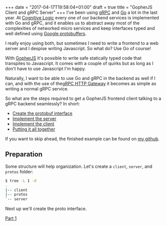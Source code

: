 +++
date = "2017-04-17T19:58:04+01:00"
draft = true
title = "GopherJS Client and gRPC Server"
+++
I've been using [gRPC](http://www.grpc.io/) and [Go](https://golang.org/) a lot in the last year.
At [Cognitive Logic](https://www.cognitivelogic.com) every one of our backend services is
implemented with Go and gRPC, and it enables us to abstract away most of the complexities
of networked micro services and keep interfaces typed and well defined using
[Google protobuffers](https://developers.google.com/protocol-buffers/).

I really enjoy using both, but sometimes I need to write a frontend to a
web server and I despise writing Javascript. So what do? Use Go of course!

With [GopherJS](https://github.com/gopherjs/gopherjs) it's possible to write safe
statically typed code that transpiles to Javascript. It comes with a couple of
quirks but as long as I don't have to use Javascript I'm happy.

Naturally, I want to be able to use Go and gRPC in the backend as well if I can,
and with the use of the[gRPC HTTP Gateway](https://github.com/grpc-ecosystem/grpc-gateway)
it becomes as simple as writing a normal gRPC service.

So what are the steps required to get a GopherJS frontend client talking to a gRPC backend
seamlessly? In short:

* [Create the protobuf interface](/post/gopherjs-client-grpc-server-1/)
* [Implement the server](#server)
* [Implement the client](#client)
* [Putting it all together](#main)

If you want to skip ahead, the finished example can be found on
[my github](https://github.com/johanbrandhorst/gopherjs-grpc-websocket).

## Preparation
Some structure will help organization. Let's create a `client`, `server`, and `protos` folder:

```bash
$ tree -L 1 -d
.
|-- client
|-- protos
`-- server
```

Next up we'll create the proto interface.

[Part 1](/post/gopherjs-client-grpc-server-1/)
